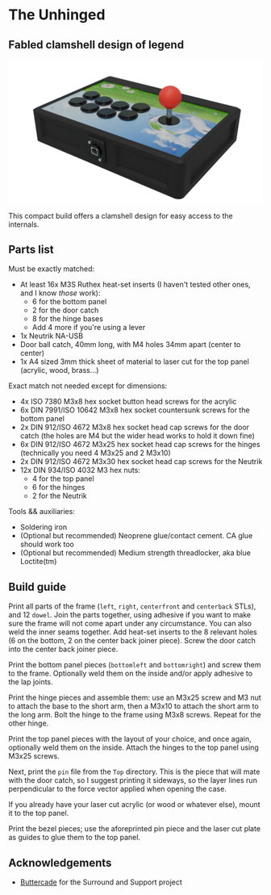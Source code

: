 # The Unhinged
## Fabled clamshell design of legend

![Ironically, very much hinged](../img/unhinged.png)

This compact build offers a clamshell design for easy access to the internals.

## Parts list

Must be exactly matched:

- At least 16x M3S Ruthex heat-set inserts (I haven't tested other ones, and I know *those* work):
    - 6 for the bottom panel
    - 2 for the door catch
    - 8 for the hinge bases
    - Add 4 more if you're using a lever
- 1x Neutrik NA-USB
- Door ball catch, 40mm long, with M4 holes 34mm apart (center to center)
- 1x A4 sized 3mm thick sheet of material to laser cut for the top panel (acrylic, wood, brass...)

Exact match not needed except for dimensions:

- 4x ISO 7380 M3x8 hex socket button head screws for the acrylic
- 6x DIN 7991/ISO 10642 M3x8 hex socket countersunk screws for the bottom panel
- 2x DIN 912/ISO 4672 M3x8 hex socket head cap screws for the door catch (the holes are M4 but the wider head works to hold it down fine)
- 6x DIN 912/ISO 4672 M3x25 hex socket head cap screws for the hinges (technically you need 4 M3x25 and 2 M3x10)
- 2x DIN 912/ISO 4672 M3x30 hex socket head cap screws for the Neutrik
- 12x DIN 934/ISO 4032 M3 hex nuts:
    - 4 for the top panel
    - 6 for the hinges
    - 2 for the Neutrik

Tools && auxiliaries:

- Soldering iron
- (Optional but recommended) Neoprene glue/contact cement. CA glue should work too
- (Optional but recommended) Medium strength threadlocker, aka blue Loctite(tm)

## Build guide

Print all parts of the frame (`left`, `right`, `centerfront` and `centerback` STLs), and 12 `dowel`. Join the parts together, using adhesive if you want to make sure the frame will not come apart under any circumstance. You can also weld the inner seams together. Add heat-set inserts to the 8 relevant holes (6 on the bottom, 2 on the center back joiner piece). Screw the door catch into the center back joiner piece.

Print the bottom panel pieces (`bottomleft` and `bottomright`) and screw them to the frame. Optionally weld them on the inside and/or apply adhesive to the lap joints.

Print the hinge pieces and assemble them: use an M3x25 screw and M3 nut to attach the base to the short arm, then a M3x10 to attach the short arm to the long arm. Bolt the hinge to the frame using M3x8 screws. Repeat for the other hinge.

Print the top panel pieces with the layout of your choice, and once again, optionally weld them on the inside. Attach the hinges to the top panel using M3x25 screws.

Next, print the `pin` file from the `Top` directory. This is the piece that will mate with the door catch, so I suggest printing it sideways, so the layer lines run perpendicular to the force vector applied when opening the case.

If you already have your laser cut acrylic (or wood or whatever else), mount it to the top panel.

Print the bezel pieces; use the aforeprinted pin piece and the laser cut plate as guides to glue them to the top panel.

## Acknowledgements

- [Buttercade](https://www.etsy.com/shop/BUTTERCADE) for the Surround and Support project
